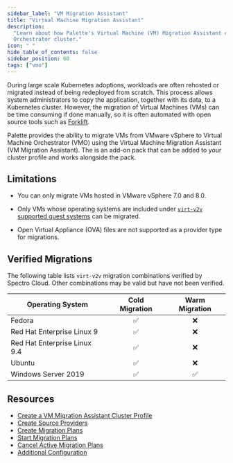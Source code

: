 ```yaml
---
sidebar_label: "VM Migration Assistant"
title: "Virtual Machine Migration Assistant"
description:
  "Learn about how Palette's Virtual Machine (VM) Migration Assistant can be used to migrate VMs to your Virtual Machine
  Orchestrator cluster."
icon: " "
hide_table_of_contents: false
sidebar_position: 60
tags: ["vmo"]
---
```


During large scale Kubernetes adoptions, workloads are often rehosted or migrated instead of being redeployed from
scratch. This process allows system administrators to copy the application, together with its data, to a Kubernetes
cluster. However, the migration of Virtual Machines (VMs) can be time consuming if done manually, so it is often
automated with open source tools such as [Forklift](https://github.com/kubev2v/forklift).

<!-- prettier-ignore-start -->

Palette provides the ability to migrate VMs from VMware vSphere to Virtual Machine Orchestrator (VMO) using the Virtual Machine Migration Assistant (VM Migration Assistant).
The <VersionedLink text="VM Migration Assistant" url="/integrations/packs/?pack=vm-migration-assistant"/> is an
add-on pack that can be added to your cluster profile and works alongside the
<VersionedLink text="VMO" url="/integrations/packs/?pack=virtual-machine-orchestrator" /> pack.

<!-- prettier-ignore-end -->

## Limitations

- You can only migrate VMs hosted in VMware vSphere 7.0 and 8.0.
  
- Only VMs whose operating systems are included under
  [`virt-v2v` supported guest systems](https://libguestfs.org/virt-v2v-support.1.html) can be migrated.

- Open Virtual Appliance (OVA) files are not supported as a provider type for migrations.
  
## Verified Migrations

The following table lists `virt-v2v` migration combinations verified by Spectro Cloud. Other combinations may be valid but have not been verified.

  | Operating System | Cold Migration | Warm Migration |
  | --- | :---: | :---: |
  | Fedora | ✅ | ❌ |
  | Red Hat Enterprise Linux 9 | ✅ | ❌ |
  | Red Hat Enterprise Linux 9.4 | ✅ | ❌ |
  | Ubuntu | ✅ | ❌ |
  | Windows Server 2019 | ✅ | ✅ |


## Resources

- [Create a VM Migration Assistant Cluster Profile](./create-vm-migration-assistant-profile.md)
- [Create Source Providers](./create-source-providers.md)
- [Create Migration Plans](./create-migration-plans.md)
- [Start Migration Plans](./start-migration-plans.md)
- [Cancel Active Migration Plans](./cancel-active-migration-plans.md)
- [Additional Configuration](./additional-configuration.md)
